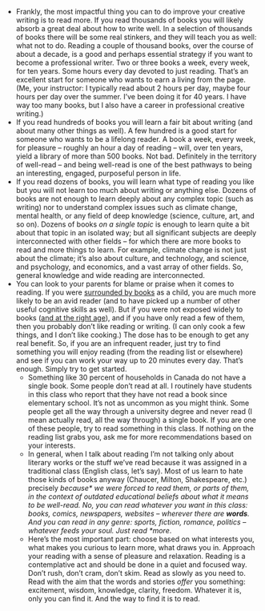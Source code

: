 - Frankly, the most impactful thing you can to do improve your creative writing is to read more. If you read thousands of books you will likely absorb a great deal about how to write well. In a selection of thousands of books there will be some real stinkers, and they will teach you as well: what not to do. Reading a couple of thousand books, over the course of about a decade, is a good and perhaps essential strategy if you want to become a professional writer. Two or three books a week, every week, for ten years. Some hours every day devoted to just reading. That’s an excellent start for someone who wants to earn a living from the page. (Me, your instructor: I typically read about 2 hours per day, maybe four hours per day over the summer. I’ve been doing it for 40 years. I have way too many books, but I also have a career in professional creative writing.)
- If you read hundreds of books you will learn a fair bit about writing (and about many other things as well). A few hundred is a good start for someone who wants to be a lifelong reader. A book a week, every week, for pleasure – roughly an hour a day of reading – will, over ten years, yield a library of more than 500 books. Not bad. Definitely in the territory of well-read – and being well-read is one of the best pathways to being an interesting, engaged, purposeful person in life.
- If you read dozens of books, you will learn what type of reading you like but you will not learn too much about writing or anything else. Dozens of books are not enough to learn deeply about any complex topic (such as writing) nor to understand complex issues such as climate change, mental health, or any field of deep knowledge (science, culture, art, and so on). Dozens of books _on a single topic_ is enough to learn quite a bit about that topic in an isolated way; but all significant subjects are deeply interconnected with other fields – for which there are more books to read and more things to learn. For example, climate change is not just about the climate; it’s also about culture, and technology, and science, and psychology, and economics, and a vast array of other fields. So, general knowledge and wide reading are interconnected.
- You can look to your parents for blame or praise when it comes to reading. If you were [surrounded by books](https://getpocket.com/explore/item/growing-up-surrounded-by-books-could-have-powerful-lasting-effect-on-the-mind) as a child, you are much more likely to be an avid reader (and to have picked up a number of other useful cognitive skills as well). But if you were not exposed widely to books ([and at the right age](https://getpocket.com/explore/item/for-baby-s-brain-to-benefit-read-the-right-books-at-the-right-time)), and if you have only read a few of them, then you probably don’t like reading or writing. (I can only cook a few things, and I don’t like cooking.) The dose has to be enough to get any real benefit. So, if you are an infrequent reader, just try to find something you will enjoy reading (from the reading list or elsewhere) and see if you can work your way up to 20 minutes every day. That’s enough. Simply try to get started.
	- Something like 30 percent of households in Canada do not have a single book. Some people don’t read at all. I routinely have students in this class who report that they have not read a book since elementary school. It’s not as uncommon as you might think. Some people get all the way through a university degree and never read (I mean actually read, all the way through) a single book. If you are one of these people, try to read something in this class. If nothing on the reading list grabs you, ask me for more recommendations based on your interests.
	- In general, when I talk about reading I’m not talking only about literary works or the stuff we’ve read because it was assigned in a traditional class (English class, let’s say). Most of us learn to hate those kinds of books anyway (Chaucer, Milton, Shakespeare, etc.) precisely _*because** we were forced to read them, or parts of them, in the context of outdated educational beliefs about what it means to be well-read. No, you can read whatever you want in this class: books, comics, newspapers, websites – wherever there are **words**. And you can read in any genre: sports, fiction, romance, politics – whatever feeds your soul. Just read **more*_.
	- Here’s the most important part: choose based on what interests you, what makes you curious to learn more, what draws you in. Approach your reading with a sense of pleasure and relaxation. Reading is a contemplative act and should be done in a quiet and focused way. Don’t rush, don’t cram, don’t skim. Read as slowly as you need to. Read with the aim that the words and stories _*offer*_ you something: excitement, wisdom, knowledge, clarity, freedom. Whatever it is, only you can find it. And the way to find it is to read.